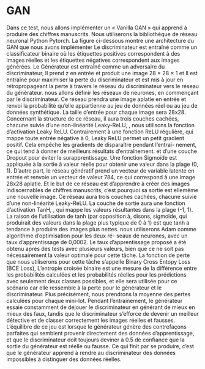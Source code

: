 # GAN
Dans ce test, nous allons implémenter un « Vanilla GAN » qui apprend à
produire des chiffres manuscrits. Nous utiliserons la bibliothèque de réseau neuronal Python Pytorch. La figure ci-dessous montre une architecture du GAN que nous avons
implémenter
Le discriminateur est entraîné comme un classificateur binaire où les étiquettes
positives correspondent à des images réelles et les étiquettes négatives correspondent
aux images générées. Le Générateur est entraîné comme un adversaire du discriminateur, Il prend z en entrée et produit une image 28 × 28 × 1 et Il est entraîné pour
maximiser la perte du discriminateur et est mis à jour en rétropropageant la perte
à travers le réseau du discriminateur vers le réseau du générateur. nous allons définir les réseaux de neurones, en commençant par le discriminateur. Ce réseau prendra une
image aplatie en entrée et renvoi la probabilité qu’elle appartienne au jeu
de données réel ou au jeu de données synthétique. La taille d’entrée pour chaque
image sera 28x28. Concernant la structure de ce réseau, il aura trois couches cachées, chacune suivie d’une non-linéarité Leaky-ReLU, , nous utilisons la fonction
d’activation Leaky ReLU. Contrairement à une fonction ReLU régulière, qui mappe
toute entrée négative à 0, Leaky ReLU permet un petit gradient positif. Cela empêche les gradients de disparaître pendant l’entraî- nement, ce qui tend à donner
de meilleurs résultats d’entraînement. et d’une couche Dropout pour éviter le surapprentissage. Une fonction Sigmoïde est appliquée à la sortie à valeur réelle pour
obtenir une valeur dans la plage (0, 1). D’autre part, le réseau génératif prend un
vecteur de variable latente en entrée et renvoie un vecteur de valeur 784, ce qui correspond à une image 28x28 aplatie. Et le but de ce réseau est d’apprendre à créer
des images indiscernables de chiffres manuscrits, c’est pourquoi sa sortie est ellemême une nouvelle image. Ce réseau aura trois couches cachées, chacune suivie
d’une non-linéarité Leaky-ReLU. La couche de sortie aura une fonction d’activation
TanH, , qui mappe les valeurs résultantes dans la plage (-1, 1). La raison de l’utilisation de tanh (par opposition à, disons, sigmoïde, qui produirait des valeurs dans
la plage plus typique de 0 à 1) est que tanh a tendance à produire des images plus
nettes. nous utiliserons Adam comme algorithme d’optimisation pour les deux ré-
seaux de neurones, avec un taux d’apprentissage de 0,0002. Le taux d’apprentissage
proposé a été obtenu après des tests avec plusieurs valeurs, bien que ce ne soit pas
nécessairement la valeur optimale pour cette tâche. La fonction de perte que nous
utiliserons pour cette tâche s’appelle Binary Cross Entopy Loss (BCE Loss), L’entropie croisée binaire est une mesure de la différence entre les probabilités calculées et
les probabilités réelles pour les prédictions avec seulement deux classes possibles, et elle sera utilisée pour ce scénario car elle ressemble à la perte pour le générateur 
et le
discriminateur. Plus précisément, nous prendrons la moyenne des pertes calculées
pour chaque mini-lot. Pendant l’entrainement, le générateur essaie constamment de
déjouer le discriminateur en générant de mieux en mieux des faux, tandis que le discriminateur s’efforce de devenir un meilleur détective et de classer correctement les
images réelles et fausses. L’équilibre de ce jeu est lorsque le générateur génère des
contrefaçons parfaites qui semblent provenir directement des données d’apprentissage, et que le discriminateur doit toujours deviner à 0.5 de confiance que la sortie
du générateur est réelle ou fausse. Ce qui finit par se produire, c’est que le générateur apprend à rendre au discriminateur des données impossibles à distinguer des
données réelles.

